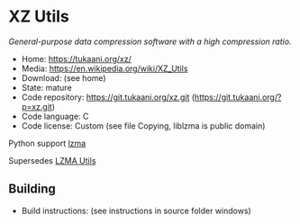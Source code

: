 # XZ Utils

_General-purpose data compression software with a high compression ratio._

- Home: https://tukaani.org/xz/
- Media: https://en.wikipedia.org/wiki/XZ_Utils
- Download: (see home)
- State: mature
- Code repository: https://git.tukaani.org/xz.git (https://git.tukaani.org/?p=xz.git)
- Code language: C
- Code license: Custom (see file Copying, liblzma is public domain)

Python support [lzma](https://docs.python.org/3/library/lzma.html)

Supersedes [LZMA Utils](https://tukaani.org/lzma/)

## Building

- Build instructions: (see instructions in source folder windows)

